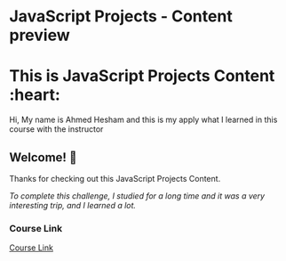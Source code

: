# JavaScript Projects - Content preview

<h1>
  This is JavaScript Projects Content :heart:
</h1>

<p class="para">Hi, My name is Ahmed Hesham and this is my apply what I learned in this course with the instructor</p>

## Welcome! 👋

Thanks for checking out this JavaScript Projects Content.

_To complete this challenge, I studied for a long time and it was a very interesting trip, and I learned a lot._

### Course Link

<a href="https://www.youtube.com/watch?v=fA_tWwPMapM&list=PLpwngcHZlPadhRwryAXw3mJWX5KH3T5L3&index=1">Course Link</a>
